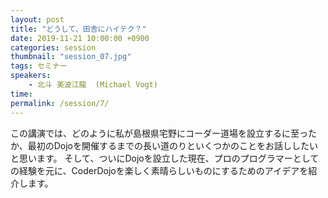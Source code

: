 ```yaml
---
layout: post
title: "どうして、田舎にハイテク？"
date: 2019-11-21 10:00:00 +0900
categories: session
thumbnail: "session_07.jpg"
tags: セミナー
speakers:
    - 北斗 美波江龍  (Michael Vogt)
time:
permalink: /session/7/
---
```


この講演では、どのように私が島根県宅野にコーダー道場を設立するに至ったか、最初のDojoを開催するまでの長い道のりといくつかのことをお話ししたいと思います。 そして、ついにDojoを設立した現在、プロのプログラマーとしての経験を元に、CoderDojoを楽しく素晴らしいものにするためのアイデアを紹介します。
